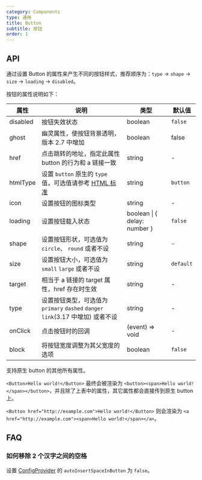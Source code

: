 ```yaml
---
category: Components
type: 通用
title: Button
subtitle: 按钮
order: 1
---
```


## API

通过设置 Button 的属性来产生不同的按钮样式，推荐顺序为：`type` -> `shape` -> `size` -> `loading` -> `disabled`。

按钮的属性说明如下：

| 属性     | 说明                                                                                                                                 | 类型                         | 默认值    |
| -------- | ------------------------------------------------------------------------------------------------------------------------------------ | ---------------------------- | --------- |
| disabled | 按钮失效状态                                                                                                                         | boolean                      | `false`   |
| ghost    | 幽灵属性，使按钮背景透明，版本 2.7 中增加                                                                                            | boolean                      | false     |
| href     | 点击跳转的地址，指定此属性 button 的行为和 a 链接一致                                                                                | string                       | -         |
| htmlType | 设置 `button` 原生的 `type` 值，可选值请参考 [HTML 标准](https://developer.mozilla.org/en-US/docs/Web/HTML/Element/button#attr-type) | string                       | `button`  |
| icon     | 设置按钮的图标类型                                                                                                                   | string                       | -         |
| loading  | 设置按钮载入状态                                                                                                                     | boolean \| { delay: number } | `false`   |
| shape    | 设置按钮形状，可选值为 `circle`、 `round` 或者不设                                                                                   | string                       | -         |
| size     | 设置按钮大小，可选值为 `small` `large` 或者不设                                                                                      | string                       | `default` |
| target   | 相当于 a 链接的 target 属性，href 存在时生效                                                                                         | string                       | -         |
| type     | 设置按钮类型，可选值为 `primary` `dashed` `danger` `link`(3.17 中增加) 或者不设                                                      | string                       | -         |
| onClick  | 点击按钮时的回调                                                                                                                     | (event) => void              | -         |
| block    | 将按钮宽度调整为其父宽度的选项                                                                                                       | boolean                      | `false`   |

支持原生 button 的其他所有属性。

`<Button>Hello world!</Button>` 最终会被渲染为 `<button><span>Hello world!</span></button>`，并且除了上表中的属性，其它属性都会直接传到原生 button 上。

`<Button href="http://example.com">Hello world!</Button>` 则会渲染为 `<a href="http://example.com"><span>Hello world!</span></a>`。

## FAQ

### 如何移除 2 个汉字之间的空格

设置 [ConfigProvider](/components/config-provider/#API) 的 `autoInsertSpaceInButton` 为 `false`。
